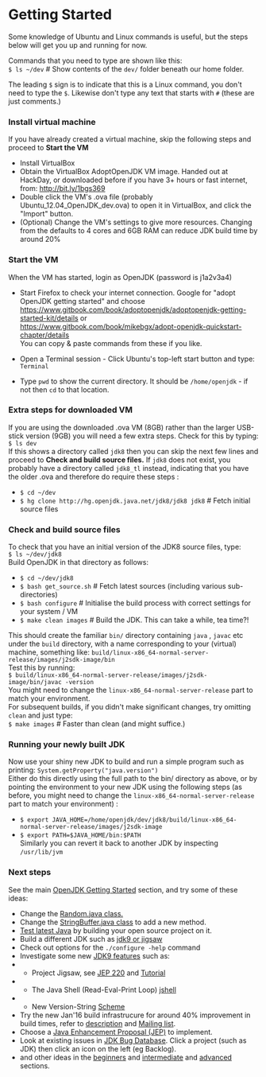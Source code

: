 # Getting Started #

Some knowledge of Ubuntu and Linux commands is useful, but the steps below will get you up and running for now.

Commands that you need to type are shown like this:  
`$ ls ~/dev`		# Show contents of the `dev/` folder beneath our home folder.

The leading `$` sign is to indicate that this is a Linux command, you don't need to type the `$`. Likewise don't type any text that starts with `#` (these are just comments.)

### Install virtual machine ###
If you have already created a virtual machine, skip the following steps and proceed to **Start the VM**
* Install VirtualBox
* Obtain the VirtualBox AdoptOpenJDK VM image. Handed out at HackDay, or downloaded before if you have 3+ hours or fast internet, from: http://bit.ly/1bgs369 
* Double click the VM's .ova file (probably Ubuntu_12.04_OpenJDK_dev.ova) to open it in VirtualBox, and click the "Import" button.
* (Optional) Change the VM's settings to give more resources. Changing from the defaults to 4 cores and 6GB RAM can reduce JDK build time by around 20%

### Start the VM ###
When the VM has started, login as OpenJDK (password is j1a2v3a4)

* Start Firefox to check your internet connection. Google for "adopt OpenJDK getting started" and choose 
https://www.gitbook.com/book/adoptopenjdk/adoptopenjdk-getting-started-kit/details or  
https://www.gitbook.com/book/mikebgx/adopt-openjdk-quickstart-chapter/details  
You can copy & paste commands from these if you like.

* Open a Terminal session - Click Ubuntu's top-left start button and type:  `Terminal`

* Type `pwd` to show the current directory. It should be `/home/openjdk` - if not then `cd` to that location.

### Extra steps for downloaded VM ###
If you are using the downloaded .ova VM (8GB) rather than the larger USB-stick version (9GB) you will need a few extra steps. Check for this by typing:  
`$ ls dev`  
If this shows a directory called `jdk8` then you can skip the next few lines and proceed to **Check and build source files.** If `jdk8` does not exist, you probably have a directory called `jdk8_tl` instead, indicating that you have the older .ova and therefore do require these steps :  
* `$ cd ~/dev`  
* `$ hg clone http://hg.openjdk.java.net/jdk8/jdk8 jdk8`	# Fetch initial source files


### Check and build source files ### 
To check that you have an initial version of the JDK8 source files, type:  
`$ ls ~/dev/jdk8`  
Build OpenJDK in that directory as follows:  
* `$ cd ~/dev/jdk8`
* `$ bash get_source.sh`		# Fetch latest sources (including various sub-directories)
* `$ bash configure`	    	# Initialise the build process with correct settings for your system / VM
* `$ make clean images`		# Build the JDK. This can take a while, tea time?!

This should create the familiar `bin/` directory containing `java` , `javac` etc under the `build` directory, with a name corresponding to your (virtual) machine, something like:
`build/linux-x86_64-normal-server-release/images/j2sdk-image/bin`  
Test this by running:   
`$ build/linux-x86_64-normal-server-release/images/j2sdk-image/bin/javac -version`  
You might need to change the `linux-x86_64-normal-server-release` part to match your environment.  
For subsequent builds, if you didn't make significant changes, try omitting `clean` and just type:  
`$ make images`		# Faster than  clean  (and might suffice.)

### Running your newly built JDK ###
Now use your shiny new JDK to build and run a simple program such as printing: `System.getProperty("java.version")`  
Either do this directly using the full path to the bin/ directory as above, or by pointing the environment to your new JDK using the following steps (as before, you might need to change the `linux-x86_64-normal-server-release` part to match your environment) :
* `$ export JAVA_HOME=/home/openjdk/dev/jdk8/build/linux-x86_64-normal-server-release/images/j2sdk-image`
* `$ export PATH=$JAVA_HOME/bin:$PATH`  
Similarly you can revert it back to another JDK by inspecting `/usr/lib/jvm`

### Next steps ###
See the main [OpenJDK Getting Started](https://www.gitbook.com/book/adoptopenjdk/adoptopenjdk-getting-started-kit) section, and try some of these ideas:  
* Change the [Random.java class.](https://adoptopenjdk.gitbooks.io/adoptopenjdk-getting-started-kit/content/en/intermediate-steps/change_the_randomjava_class.html)
* Change the [StringBuffer.java class](https://adoptopenjdk.gitbooks.io/adoptopenjdk-getting-started-kit/content/en/intermediate-steps/change_the_stringbufferjava_class_to_add_a_new_method.html) to add a new method.
* [Test latest Java](https://adoptopenjdk.gitbooks.io/adoptopenjdk-getting-started-kit/content/en/intermediate-steps/testing_java_early_project.html) by building your open source project on it.
* Build a different JDK such as [jdk9 or jigsaw](https://adoptopenjdk.gitbooks.io/adoptopenjdk-getting-started-kit/content/en/binaries/build_openjdk_9.html) 
* Check out options for the `./configure -help` command
* Investigate some new [JDK9 features](http://openjdk.java.net/projects/jdk9/) such as:  
* * Project Jigsaw, see [JEP 220](http://openjdk.java.net/jeps/220) and  [Tutorial](http://blog.codefx.org/java/dev/jigsaw-hands-on-guide/)
* * The Java Shell (Read-Eval-Print Loop) [jshell](http://openjdk.java.net/jeps/222)
* * New Version-String [Scheme](http://openjdk.java.net/jeps/223)
* Try the new Jan'16 build infrastrucure for around 40% improvement in build times, refer to [description](http://cr.openjdk.java.net/~ihse/docs/new-hotspot-build.html) and [Mailing list](http://mail.openjdk.java.net/mailman/listinfo/build-infra-dev).  
* Choose a [Java Enhancement Proposal (JEP)](http://openjdk.java.net/jeps/0) to implement.
* Look at existing issues in [JDK Bug Database](https://bugs.openjdk.java.net/secure/Dashboard.jspa). Click a project (such as JDK) then click an icon on the left (eg Backlog).
* and other ideas in the [beginners](https://adoptopenjdk.gitbooks.io/adoptopenjdk-getting-started-kit/content/en/how-to-navigate/beginners-level.html) and [intermediate](https://adoptopenjdk.gitbooks.io/adoptopenjdk-getting-started-kit/content/en/how-to-navigate/intermediate-level.html) and [advanced](https://adoptopenjdk.gitbooks.io/adoptopenjdk-getting-started-kit/content/en/how-to-navigate/advanced-level.html) sections. 



